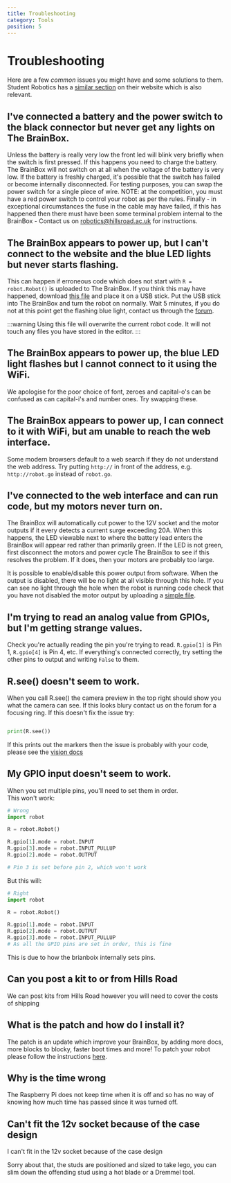 ```yaml
---
title: Troubleshooting
category: Tools
position: 5
---
```

# Troubleshooting

Here are a few *common* issues you might have and some solutions to them. Student Robotics has a [similar section](https://studentrobotics.org/docs/troubleshooting/) on their website which is also relevant.

## I've connected a battery and the power switch to the black connector but never get any lights on The BrainBox.

Unless the battery is really very low the front led will blink very briefly when the switch is first pressed. If this happens you need to charge the battery. The BrainBox will not switch on at all when the voltage of the battery is very low. If the battery is freshly charged, it's possible that the switch has failed or become internally disconnected. For testing purposes, you can swap the power switch for a single piece of wire. NOTE: at the competition, you must have a red power switch to control your robot as per the rules. Finally - in exceptional circumstances the fuse in the cable may have failed, if this has happened then there must have been some terminal problem internal to the BrainBox - Contact us on robotics@hillsroad.ac.uk for instructions.

## The BrainBox appears to power up, but I can't connect to the website and the blue LED lights but never starts flashing.

This can happen if erroneous code which does not start with `R = robot.Robot()` is uploaded to The BrainBox. If you think this may have happened, download [this file](/main.py) and place it on a USB stick. Put the USB stick into The BrainBox and turn the robot on normally. Wait 5 minutes, if you do not at this point get the flashing blue light, contact us through the [forum](/forum).

:::warning
Using this file will overwrite the current robot code. It will not touch any files you have stored in the editor.
:::

## The BrainBox appears to power up, the blue LED light flashes but I cannot connect to it using the WiFi.

We apologise for the poor choice of font, zeroes and capital-o's can be confused as can capital-i's and number ones. Try swapping these.

## The BrainBox appears to power up, I can connect to it with WiFi, but am unable to reach the web interface.

Some modern browsers default to a web search if they do not understand the web address. Try putting `http://` in front of the address, e.g. `http://robot.go`  instead of `robot.go`.

## I've connected to the web interface and can run code, but my motors never turn on.

The BrainBox will automatically cut power to the 12V socket and the motor outputs if it every detects a current surge exceeding 20A. When this happens, the LED viewable next to where the battery lead enters the BrainBox will appear red rather than primarily green. If the LED is not green, first disconnect the motors and power cycle The BrainBox to see if this resolves the problem. If it does, then your motors are probably too large.

It is possible to enable/disable this power output from software. When the output is disabled, there will be no light at all visible through this hole. If you can see no light through the hole when the robot is running code check that you have not disabled the motor output by uploading a [simple file](/simple.py).

## I'm trying to read an analog value from GPIOs, but I'm getting strange values.

Check  you're actually reading the pin you're trying to read. `R.gpio[1]` is Pin 1, `R.gpio[4]` is Pin 4, etc. If everything's connected correctly, try setting the other pins to output and writing `False` to them.

## R.see() doesn't seem to work.

When you call R.see() the camera preview in the top right should show you what the camera can see. If this looks blury contact us on the forum for a focusing ring. If this doesn't fix the issue try:
```py

print(R.see())

```
If this prints out the markers then the issue is probably with your code, please see the [vision docs](https://hr-robocon.org/docs/vision.html)

## My GPIO input doesn't seem to work.
When you set multiple pins, you'll need to set them in order.<br/>
This won't work:
```python
# Wrong
import robot

R = robot.Robot()

R.gpio[1].mode = robot.INPUT
R.gpio[3].mode = robot.INPUT_PULLUP
R.gpio[2].mode = robot.OUTPUT

# Pin 3 is set before pin 2, which won't work
```
But this will:
```python
# Right
import robot

R = robot.Robot()

R.gpio[1].mode = robot.INPUT
R.gpio[2].mode = robot.OUTPUT
R.gpio[3].mode = robot.INPUT_PULLUP
# As all the GPIO pins are set in order, this is fine
```

This is due to how the brianboix internally sets pins.

## Can you post a kit to or from Hills Road

We can post kits from Hills Road however you will need to cover the costs of shipping

## What is the patch and how do I install it?

The patch is an update which improve your BrainBox, by adding more docs, more blocks to blocky, faster boot times and more! To patch your robot please follow the instructions [here](https://hr-robocon.org/docs/patching-the-robot.html).

## Why is the time wrong

The Raspberry Pi does not keep time when it is off and so has no way of knowing how much time has passed since it was turned off.

## Can't fit the 12v socket because of the case design

I can't fit in the 12v socket because of the case design

Sorry about that, the studs are positioned and sized to take lego, you can slim down the offending stud using a hot blade or a Dremmel tool.

